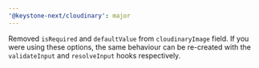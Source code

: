 ```yaml
---
'@keystone-next/cloudinary': major
---
```


Removed `isRequired` and `defaultValue` from `cloudinaryImage` field. If you were using these options, the same behaviour can be re-created with the `validateInput` and `resolveInput` hooks respectively.
